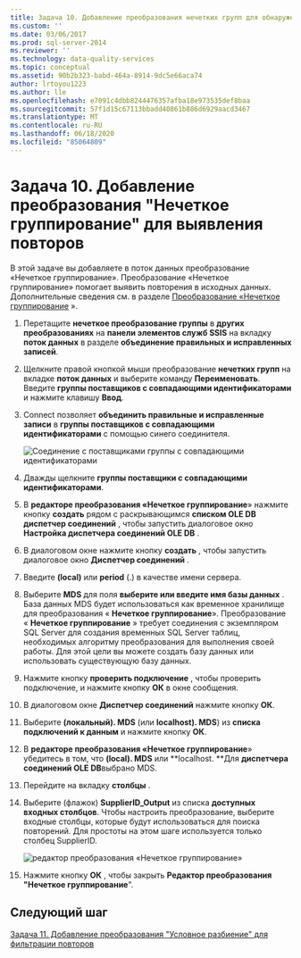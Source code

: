 ```yaml
---
title: Задача 10. Добавление преобразования нечетких групп для обнаружения дубликатов | Документация Майкрософт
ms.custom: ''
ms.date: 03/06/2017
ms.prod: sql-server-2014
ms.reviewer: ''
ms.technology: data-quality-services
ms.topic: conceptual
ms.assetid: 90b2b323-babd-464a-8914-9dc5e66aca74
author: lrtoyou1223
ms.author: lle
ms.openlocfilehash: e7091c4dbb8244476357afba18e973535def8baa
ms.sourcegitcommit: 57f1d15c67113bbadd40861b886d6929aacd3467
ms.translationtype: MT
ms.contentlocale: ru-RU
ms.lasthandoff: 06/18/2020
ms.locfileid: "85064809"
---
```

# <a name="task-10-adding-fuzzy-group-transform-to-identify-duplicates"></a>Задача 10. Добавление преобразования "Нечеткое группирование" для выявления повторов
  В этой задаче вы добавляете в поток данных преобразование «Нечеткое группирование». Преобразование «Нечеткое группирование» помогает выявить повторения в исходных данных. Дополнительные сведения см. в разделе [Преобразование «Нечеткое группирование](../integration-services/data-flow/transformations/fuzzy-grouping-transformation.md) ».  
  
1.  Перетащите **нечеткое преобразование группы** в **других преобразованиях** на **панели элементов служб SSIS** на вкладку **поток данных** в разделе **объединение правильных и исправленных записей**.  
  
2.  Щелкните правой кнопкой мыши преобразование **нечетких групп** на вкладке **поток данных** и выберите команду **Переименовать**. Введите **группы поставщиков с совпадающими идентификаторами** и нажмите клавишу **Ввод**.  
  
3.  Connect позволяет **объединить правильные и исправленные записи** в **группы поставщиков с совпадающими идентификаторами** с помощью синего соединителя.  
  
     ![Соединение с поставщиками группы с совпадающими идентификаторами](../../2014/tutorials/media/et-addingfgttoidentifyduplicates-01.jpg "Соединение с поставщиками группы с совпадающими идентификаторами")  
  
4.  Дважды щелкните **группы поставщики с совпадающими идентификаторами**.  
  
5.  В **редакторе преобразования «Нечеткое группирование**» нажмите кнопку **создать** рядом с раскрывающимся **списком OLE DB диспетчер соединений** , чтобы запустить диалоговое окно **Настройка диспетчера соединений OLE DB** .  
  
6.  В диалоговом окне нажмите кнопку **создать** , чтобы запустить диалоговое окно **Диспетчер соединений** .  
  
7.  Введите **(local)** или **period** (.) в качестве имени сервера.  
  
8.  Выберите **MDS** для поля **выберите или введите имя базы данных** . База данных MDS будет использоваться как временное хранилище для преобразования « **Нечеткое группирование**». Преобразование « **Нечеткое группирование** » требует соединения с экземпляром SQL Server для создания временных SQL Server таблиц, необходимых алгоритму преобразования для выполнения своей работы. Для этой цели вы можете создать базу данных или использовать существующую базу данных.  
  
9. Нажмите кнопку **проверить подключение** , чтобы проверить подключение, и нажмите кнопку **ОК** в окне сообщения.  
  
10. В диалоговом окне **Диспетчер соединений** нажмите кнопку **ОК**.  
  
11. Выберите **(локальный). MDS** (или **localhost). MDS**) из **списка подключений к данным** и нажмите кнопку **ОК**.  
  
12. В **редакторе преобразования «Нечеткое группирование**» убедитесь в том, что **(local). MDS** или **localhost. **Для **диспетчера соединений OLE DB**выбрано MDS.  
  
13. Перейдите на вкладку **столбцы** .  
  
14. Выберите (флажок) **SupplierID_Output** из списка **доступных входных столбцов**. Чтобы настроить преобразование, выберите входные столбцы, которые будут использоваться для поиска повторений. Для простоты на этом шаге используется только столбец SupplierID.  
  
     ![редактор преобразования «Нечеткое группирование»](../../2014/tutorials/media/et-addingfgttoidentifyduplicates-02.jpg "редактор преобразования «Нечеткое группирование»")  
  
15. Нажмите кнопку **ОК** , чтобы закрыть **Редактор преобразования "Нечеткое группирование**".  
  
## <a name="next-step"></a>Следующий шаг  
 [Задача 11. Добавление преобразования "Условное разбиение" для фильтрации повторов](../../2014/tutorials/task-11-adding-conditional-split-transform-to-filter-duplicates.md)  
  
  
